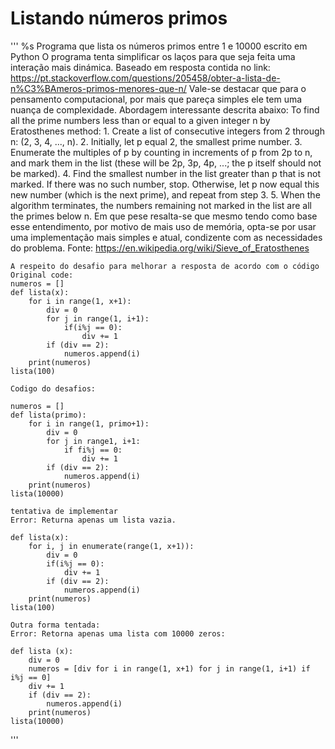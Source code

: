 # Listando números primos

''' %s
    Programa que lista os números primos entre 1 e 10000 escrito em Python
    O programa tenta simplificar os laços para que seja feita uma interação mais dinámica.
    Baseado em resposta contida no link:
    <https://pt.stackoverflow.com/questions/205458/obter-a-lista-de-n%C3%BAmeros-primos-menores-que-n/>
    Vale-se destacar que para o pensamento computacional,
    por mais que pareça simples ele tem uma nuança de complexidade.
    Abordagem interessante descrita abaixo:
        To find all the prime numbers less than or equal to a given integer n
        by Eratosthenes method:
    1. Create a list of consecutive integers from 2 through n: (2, 3, 4, ..., n).
    2. Initially, let p equal 2, the smallest prime number.
    3. Enumerate the multiples of p by counting in increments of p from 2p to n,
        and mark them in the list (these will be 2p, 3p, 4p, ...;
        the p itself should not be marked).
    4. Find the smallest number in the list greater than p that is not marked.
        If there was no such number, stop. Otherwise, let p now equal this new number
        (which is the next prime), and repeat from step 3.
    5. When the algorithm terminates,
        the numbers remaining not marked in the list are all the primes below n.
        Em que pese resalta-se que mesmo tendo como base esse entendimento,
        por motivo de mais uso de memória, opta-se por usar uma implementação mais simples e atual,
        condizente com as necessidades do problema.
    Fonte: <https://en.wikipedia.org/wiki/Sieve_of_Eratosthenes>

    A respeito do desafio para melhorar a resposta de acordo com o código
    Original code:
    numeros = []
    def lista(x):
        for i in range(1, x+1):
            div = 0
            for j in range(1, i+1):
                if(i%j == 0):
                    div += 1
            if (div == 2):
                numeros.append(i)
        print(numeros)
    lista(100)

    Codigo do desafios:

    numeros = []
    def lista(primo):
        for i in range(1, primo+1):
            div = 0
            for j in range1, i+1:
                if fi%j == 0:
                    div += 1
            if (div == 2):
                numeros.append(i)
        print(numeros)
    lista(10000)

    tentativa de implementar
    Error: Returna apenas um lista vazia.

    def lista(x):
        for i, j in enumerate(range(1, x+1)):
            div = 0
            if(i%j == 0):
                div += 1
            if (div == 2):
                numeros.append(i)
        print(numeros)
    lista(100)

    Outra forma tentada:
    Error: Retorna apenas uma lista com 10000 zeros:

    def lista (x):
        div = 0
        numeros = [div for i in range(1, x+1) for j in range(1, i+1) if i%j == 0]
        div += 1
        if (div == 2):
            numeros.append(i)
        print(numeros)
    lista(10000)
'''
